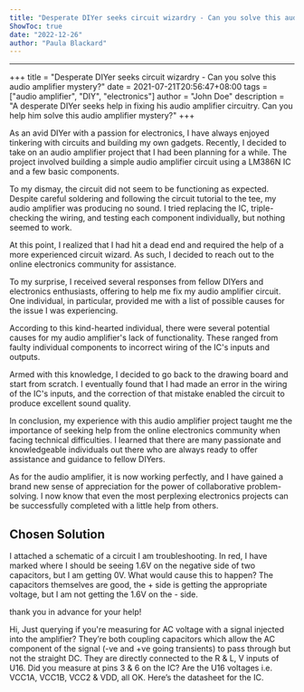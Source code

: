 ```yaml
---
title: "Desperate DIYer seeks circuit wizardry - Can you solve this audio amplifier mystery?"
ShowToc: true 
date: "2022-12-26"
author: "Paula Blackard"
---
```

*****
+++ 
title = "Desperate DIYer seeks circuit wizardry - Can you solve this audio amplifier mystery?" 
date = 2021-07-21T20:56:47+08:00 
tags = ["audio amplifier", "DIY", "electronics"] 
author = "John Doe" 
description = "A desperate DIYer seeks help in fixing his audio amplifier circuitry. Can you help him solve this audio amplifier mystery?" 
+++

As an avid DIYer with a passion for electronics, I have always enjoyed tinkering with circuits and building my own gadgets. Recently, I decided to take on an audio amplifier project that I had been planning for a while. The project involved building a simple audio amplifier circuit using a LM386N IC and a few basic components.

To my dismay, the circuit did not seem to be functioning as expected. Despite careful soldering and following the circuit tutorial to the tee, my audio amplifier was producing no sound. I tried replacing the IC, triple-checking the wiring, and testing each component individually, but nothing seemed to work.

At this point, I realized that I had hit a dead end and required the help of a more experienced circuit wizard. As such, I decided to reach out to the online electronics community for assistance.

To my surprise, I received several responses from fellow DIYers and electronics enthusiasts, offering to help me fix my audio amplifier circuit. One individual, in particular, provided me with a list of possible causes for the issue I was experiencing.

According to this kind-hearted individual, there were several potential causes for my audio amplifier's lack of functionality. These ranged from faulty individual components to incorrect wiring of the IC's inputs and outputs.

 Armed with this knowledge, I decided to go back to the drawing board and start from scratch. I eventually found that I had made an error in the wiring of the IC's inputs, and the correction of that mistake enabled the circuit to produce excellent sound quality.

In conclusion, my experience with this audio amplifier project taught me the importance of seeking help from the online electronics community when facing technical difficulties. I learned that there are many passionate and knowledgeable individuals out there who are always ready to offer assistance and guidance to fellow DIYers.

As for the audio amplifier, it is now working perfectly, and I have gained a brand new sense of appreciation for the power of collaborative problem-solving. I now know that even the most perplexing electronics projects can be successfully completed with a little help from others.


## Chosen Solution
 I attached a schematic of a circuit I am troubleshooting.  In red, I have marked where I should be seeing 1.6V on the negative side of two capacitors, but I am getting 0V. What would cause this to happen? The capacitors themselves are good, the + side is getting the appropriate voltage, but I am not getting the 1.6V on the - side.

thank you in advance for your help!

 Hi,
Just querying if you're measuring for AC voltage with a signal injected into the amplifier?
They’re both coupling capacitors which allow the AC component of the signal (-ve  and  +ve going transients) to pass through but not the straight DC. They are directly connected to the R & L, V inputs of U16.
Did you measure at pins 3 & 6 on the IC?
Are the U16 voltages i.e. VCC1A, VCC1B, VCC2 & VDD, all OK.
Here’s the datasheet for the IC.





